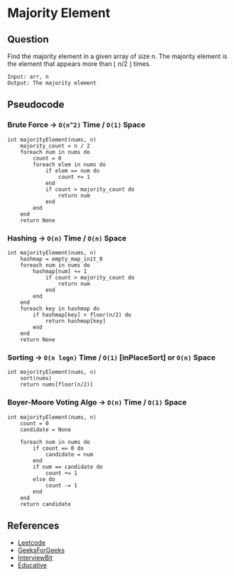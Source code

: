 # Majority Element

## Question

Find the majority element in a given array of size n. The majority element is the element that appears more than ⌊ n/2 ⌋ times.

```
Input: arr, n
Output: The majority element
```

## Pseudocode

### Brute Force -> `O(n^2)` Time / `O(1)` Space

```
int majorityElement(nums, n)
    majority_count = n / 2
    foreach num in nums do
        count = 0
        foreach elem in nums do
            if elem == num do
                count += 1
            end
            if count > majority_count do
                return num
            end
        end
    end
    return None
```

### Hashing -> `O(n)` Time / `O(n)` Space

```
int majorityElement(nums, n)
    hashmap = empty_map_init_0
    foreach num in nums do
        hashmap[num] += 1
            if count > majority_count do
                return num
            end
        end
    end
    foreach key in hashmap do
        if hashmap[key] > floor(n/2) do
            return hashmap[key]
        end
    end
    return None
```

### Sorting -> `O(n logn)` Time / `O(1)` [inPlaceSort] or `O(n)` Space

```
int majorityElement(nums, n)
    sort(nums)
    return nums[floor(n/2)]
```

### Boyer-Moore Voting Algo -> `O(n)` Time / `O(1)` Space

```
int majorityElement(nums, n)
    count = 0
    candidate = None

    foreach num in nums do
        if count == 0 do
            candidate = num
        end
        if num == candidate do
            count += 1
        else do
            count -= 1
        end
    end
    return candidate
```

## References

- [Leetcode](https://leetcode.com/problems/majority-element/solution/)
- [GeeksForGeeks](https://www.geeksforgeeks.org/majority-element/)
- [InterviewBit](https://www.interviewbit.com/problems/majority-element/)
- [Educative](https://www.educative.io/edpresso/how-to-find-the-majority-element-in-an-array)